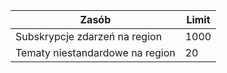 | Zasób | Limit |
| --- | --- |
| Subskrypcje zdarzeń na region |1000 |
| Tematy niestandardowe na region |20 |